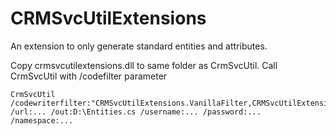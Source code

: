 CRMSvcUtilExtensions
====================

An extension to only generate standard entities and attributes.

Copy crmsvcutilextensions.dll to same folder as CrmSvcUtil. Call CrmSvcUtil with /codefilter parameter

```
CrmSvcUtil /codewriterfilter:"CRMSvcUtilExtensions.VanillaFilter,CRMSvcUtilExtensions" /url:... /out:D:\Entities.cs /username:... /password:... /namespace:...
```